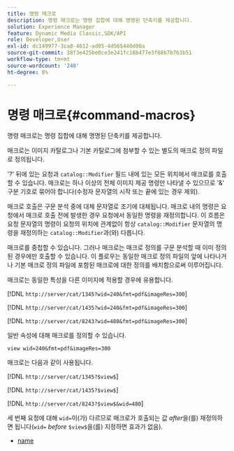 ```yaml
---
title: 명령 매크로
description: 명령 매크로는 명령 집합에 대해 명명된 단축키를 제공합니다.
solution: Experience Manager
feature: Dynamic Media Classic,SDK/API
role: Developer,User
exl-id: dc149977-3ca8-4612-ad05-4d565440d00a
source-git-commit: 38f3e425be0ce3e241fc18b477e3f68b7b763b51
workflow-type: tm+mt
source-wordcount: '248'
ht-degree: 0%

---
```


# 명령 매크로{#command-macros}

명령 매크로는 명령 집합에 대해 명명된 단축키를 제공합니다.

매크로는 이미지 카탈로그나 기본 카탈로그에 첨부할 수 있는 별도의 매크로 정의 파일로 정의됩니다.

&#39;?&#39; 뒤에 있는 요청과 `catalog::Modifier` 필드 내에 있는 모든 위치에서 매크로를 호출할 수 있습니다. 매크로는 하나 이상의 전체 이미지 제공 명령만 나타낼 수 있으므로 &#39;&amp;&#39; 구분 기호로 묶어야 합니다(수정자 문자열의 시작 또는 끝에 있는 경우 제외).

매크로 호출은 구문 분석 중에 대체 문자열로 조기에 대체됩니다. 매크로 내의 명령은 요청에서 매크로 호출 전에 발생한 경우 요청에서 동일한 명령을 재정의합니다. 이 흐름은 요청 문자열의 명령이 요청의 위치에 관계없이 항상 `catalog::Modifier` 문자열의 명령을 재정의하는 `catalog::Modifier`과(와) 다릅니다.

매크로를 중첩할 수 있습니다. 그러나 매크로는 매크로 정의를 구문 분석할 때 이미 정의된 경우에만 호출할 수 있습니다. 이 플로우는 동일한 매크로 정의 파일의 앞에 나타나거나 기본 매크로 정의 파일에 포함된 매크로에 대한 정의를 배치함으로써 이루어집니다.

매크로는 동일한 특성을 다른 이미지에 적용할 경우에 유용합니다.

[!DNL `http://server/cat/1345?wid=240&fmt=pdf&imageRes=300`]

[!DNL `http://server/cat/1435?wid=240&fmt=pdf&imageRes=300`]

[!DNL `http://server/cat/8243?wid=480&fmt=pdf&imageRes=300`]

일반 속성에 대해 매크로를 정의할 수 있습니다.

`view wid=240&fmt=pdf&imageRes=300`

매크로는 다음과 같이 사용됩니다.

[!DNL `http://server/cat/1345?$view$`]

[!DNL `http://server/cat/1435?$view$`]

[!DNL `http://server/cat/8243?$view$&wid=480`]

세 번째 요청에 대해 `wid=`이(가) 다르므로 매크로가 호출되는 값 *after*&#x200B;을(를) 재정의하면 됩니다(`wid=` *before* `$view$`을(를) 지정하면 효과가 없음).

+ [name](r-name.md)
